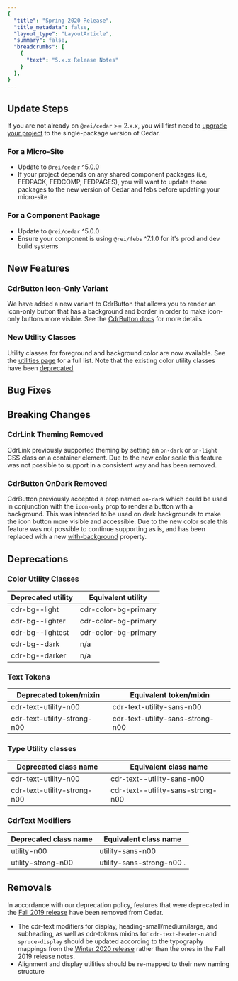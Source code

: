 ```yaml
---
{
  "title": "Spring 2020 Release",
  "title_metadata": false,
  "layout_type": "LayoutArticle",
  "summary": false,
  "breadcrumbs": [
    {
      "text": "5.x.x Release Notes"
    }
  ],
}
---
```


<cdr-doc-table-of-contents-shell parentSelector='h2' childSelector='h3'>


## Update Steps

If you are not already on `@rei/cedar` >= 2.x.x, you will first need to [upgrade your project](../summer-2019/) to the single-package version of Cedar.

### For a Micro-Site

- Update to `@rei/cedar` ^5.0.0
- If your project depends on any shared component packages (i.e, FEDPACK, FEDCOMP, FEDPAGES), you will want to update those packages to the new version of Cedar and febs before updating your micro-site

### For a Component Package

- Update to `@rei/cedar` ^5.0.0
- Ensure your component is using `@rei/febs` ^7.1.0 for it's prod and dev build systems

## New Features

### CdrButton Icon-Only Variant

We have added a new variant to CdrButton that allows you to render an icon-only button that has a background and border in order to make icon-only buttons more visible. See the [CdrButton docs](../../components/buttons/#icon-only-with-background) for more details

### New Utility Classes

Utility classes for foreground and background color are now available. See the  [utilities page](../../components/utilities/#color) for a full list.
Note that the existing color utility classes have been [deprecated](#color-utility-classes)

## Bug Fixes

## Breaking Changes

### CdrLink Theming Removed

CdrLink previously supported theming by setting an `on-dark` or `on-light` CSS class on a container element. Due to the new color scale this feature was not possible to support in a consistent way and has been removed.

### CdrButton OnDark Removed

CdrButton previously accepted a prop named `on-dark` which could be used in conjunction with the `icon-only` prop to render a button with a background. This was intended to be used on dark backgrounds to make the icon button more visible and accessible. Due to the new color scale this feature was not possible to continue supporting as is, and has been replaced with a new [with-background](./#cdrbutton-icon-only-variant) property.

## Deprecations

### Color Utility Classes

<!-- TODO: confirm utility mappings -->

| Deprecated utility   | Equivalent utility       |
|----------------------|--------------------------|
| cdr-bg--light        | cdr-color-bg-primary     |
| cdr-bg--lighter      | cdr-color-bg-primary     |
| cdr-bg--lightest     | cdr-color-bg-primary     |
| cdr-bg--dark         | n/a  |
| cdr-bg--darker       | n/a  |

### Text Tokens
| Deprecated token/mixin   | Equivalent token/mixin       |
|--------------------------|------------------------------|
| cdr-text-utility-n00         | cdr-text-utility-sans-n00         |
| cdr-text-utility-strong-n00  | cdr-text-utility-sans-strong-n00  |

### Type Utility classes
| Deprecated class name   | Equivalent class name         |
|-------------------------|-------------------------------|
| cdr-text-utility-n00        | cdr-text--utility-sans-n00         |
| cdr-text-utility-strong-n00 | cdr-text--utility-sans-strong-n00  |


### CdrText Modifiers
| Deprecated class name   | Equivalent class name         |
|-------------------------|-------------------------------|
| utility-n00                 | utility-sans-n00                  |
| utility-strong-n00          | utility-sans-strong-n00 .         |


## Removals

In accordance with our deprecation policy, features that were deprecated in the [Fall 2019 release](../fall-2019/#deprecations) have been removed from Cedar.

- The cdr-text modifiers for display, heading-small/medium/large, and subheading, as well as cdr-tokens mixins for `cdr-text-header-n` and `spruce-display` should be updated according to the typography mappings from the [Winter 2020 release](../winter-2020/#updated-deprecation-mappings) rather than the ones in the Fall 2019 release notes.
- Alignment and display utilities should be re-mapped to their new naming structure

</cdr-doc-table-of-contents-shell>
